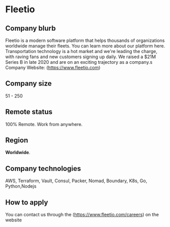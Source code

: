 # Fleetio

## Company blurb
Fleetio is a modern software platform that helps thousands of organizations worldwide manage their fleets. You can learn more about our platform here. Transportation technology is a hot market and we're leading the charge, with raving fans and new customers signing up daily. We raised a $21M Series B in late 2020 and are on an exciting trajectory as a company.s
Company Website: (https://www.fleetio.com)

## Company size
51 - 250

## Remote status
100% Remote. Work from anywhere.

## Region
**Worldwide**.

## Company technologies
AWS, Terraform, Vault, Consul, Packer, Nomad, Boundary, K8s, Go, Python,Nodejs


## How to apply
You can contact us through the (https://www.fleetio.com/careers) on the website